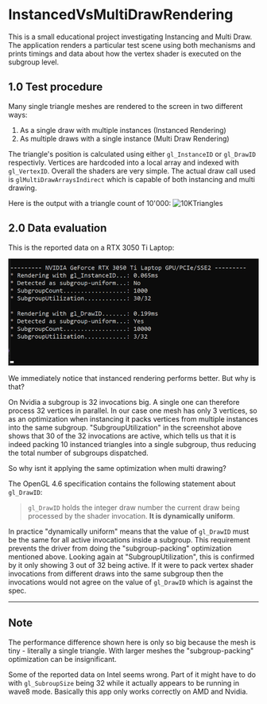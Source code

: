 # InstancedVsMultiDrawRendering

This is a small educational project investigating Instancing and Multi Draw.
The application renders a particular test scene using both mechanisms and prints timings and data about how the vertex shader is executed on the subgroup level.

## 1.0 Test procedure

Many single triangle meshes are rendered to the screen in two different ways:
1. As a single draw with multiple instances (Instanced Rendering)
2. As multiple draws with a single instance (Multi Draw Rendering)

The triangle's position is calculated using either `gl_InstanceID` or `gl_DrawID` respectivly. 
Vertices are hardcoded into a local array and indexed with `gl_VertexID`. Overall the shaders are very simple. The actual draw call used is `glMultiDrawArraysIndirect` which is capable of both instancing and multi drawing.

Here is the output with a triangle count of 10'000:
![10KTriangles](Screenshots/10kTriangles.bmp?raw=true)


## 2.0 Data evaluation

This is the reported data on a RTX 3050 Ti Laptop:

![Data](Screenshots/Data.bmp?raw=true)

We immediately notice that instanced rendering performs better. But why is that?

On Nvidia a subgroup is 32 invocations big. A single one can therefore process 32 vertices in parallel.
In our case one mesh has only 3 vertices, so as an optimization when instancing it packs vertices from multiple instances into the same subgroup.
"SubgroupUtilization" in the screenshot above shows that 30 of the 32 invocations are active, which tells us that it is indeed packing 10 instanced triangles into a single subgroup, thus reducing the total number of subgroups dispatched. 

So why isnt it applying the same optimization when multi drawing?

The OpenGL 4.6 specification contains the following statement about `gl_DrawID`:
> `gl_DrawID` holds the integer draw number the current draw being processed by the shader invocation. **It is dynamically uniform**.

In practice "dynamically uniform" means that the value of `gl_DrawID` must be the same for all active invocations inside a subgroup.
This requirement prevents the driver from doing the "subgroup-packing" optimization mentioned above.
Looking again at "SubgroupUtilization", this is confirmed by it only showing 3 out of 32 being active.
If it were to pack vertex shader invocations from different draws into the same subgroup then the invocations would not agree on the value of `gl_DrawID` which is against the spec.

---

## Note

The performance difference shown here is only so big because the mesh is tiny - literally a single triangle. With larger meshes the "subgroup-packing" optimization can be insignificant.

Some of the reported data on Intel seems wrong. Part of it might have to do with `gl_SubroupSize` being 32 while it actually appears to be running in wave8 mode. Basically this app only works correctly on AMD and Nvidia.

